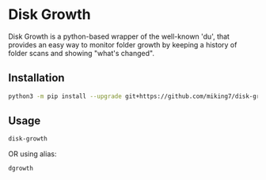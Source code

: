 # Disk Growth

Disk Growth is a python-based wrapper of the well-known 'du', that provides an easy way to monitor folder growth by keeping a history of folder scans and showing "what's changed".

## Installation

```bash
python3 -m pip install --upgrade git+https://github.com/miking7/disk-growth.git
```

## Usage

```bash
disk-growth
```

OR using alias:

```bash
dgrowth
```
